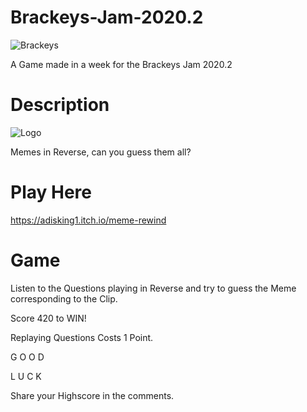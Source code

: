 # Brackeys-Jam-2020.2
![Brackeys](https://img.itch.zone/aW1hZ2UyL2phbS8xNjYxNS8zODk5NTc3LnBuZw==/original/XeYTGF.png)

A Game made in a week for the Brackeys Jam 2020.2

# Description
![Logo](https://img.itch.zone/aW1nLzQwMTEzNTUuanBn/315x250%23c/CE4O9%2F.jpg)

Memes in Reverse, can you guess them all?

# Play Here
https://adisking1.itch.io/meme-rewind

# Game
Listen to the Questions playing in Reverse and try to guess the Meme corresponding to the Clip.

Score 420 to WIN!

Replaying Questions Costs 1 Point.



G O O D

L U C K



Share your Highscore in the comments.

